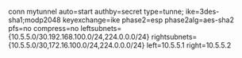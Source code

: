   conn mytunnel
          auto=start
          authby=secret
          type=tunne;
          ike=3des-sha1;modp2048
          keyexchange=ike
          phase2=esp
          phase2alg=aes-sha2
          pfs=no
          compress=no
          leftsubnets={10.5.5.0/30.192.168.100.0/24,224.0.0.0/24}
          rightsubnets={10.5.5.0/30,172.16.100.0/24,224.0.0.0/24}
          left=10.5.5.1
          right=10.5.5.2

